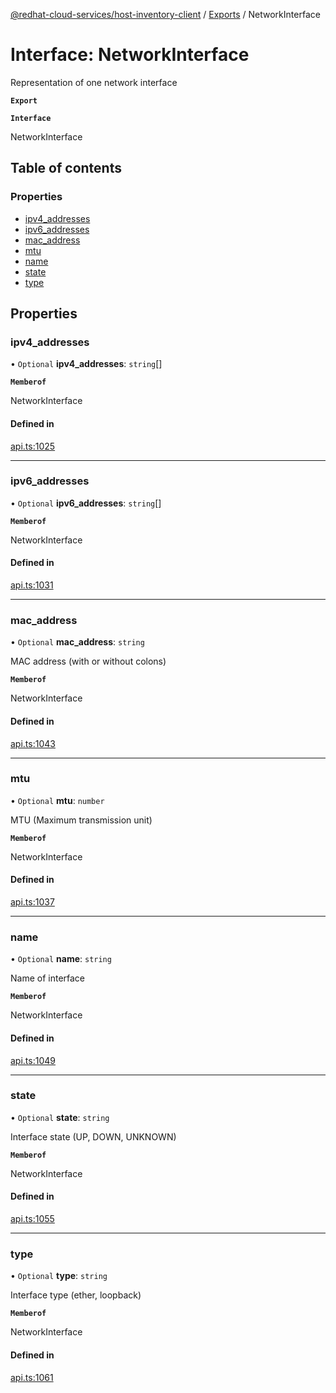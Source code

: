 [@redhat-cloud-services/host-inventory-client](../README.md) / [Exports](../modules.md) / NetworkInterface

# Interface: NetworkInterface

Representation of one network interface

**`Export`**

**`Interface`**

NetworkInterface

## Table of contents

### Properties

- [ipv4\_addresses](NetworkInterface.md#ipv4_addresses)
- [ipv6\_addresses](NetworkInterface.md#ipv6_addresses)
- [mac\_address](NetworkInterface.md#mac_address)
- [mtu](NetworkInterface.md#mtu)
- [name](NetworkInterface.md#name)
- [state](NetworkInterface.md#state)
- [type](NetworkInterface.md#type)

## Properties

### ipv4\_addresses

• `Optional` **ipv4\_addresses**: `string`[]

**`Memberof`**

NetworkInterface

#### Defined in

[api.ts:1025](https://github.com/RedHatInsights/javascript-clients/blob/master/packages/host-inventory/api.ts#L1025)

___

### ipv6\_addresses

• `Optional` **ipv6\_addresses**: `string`[]

**`Memberof`**

NetworkInterface

#### Defined in

[api.ts:1031](https://github.com/RedHatInsights/javascript-clients/blob/master/packages/host-inventory/api.ts#L1031)

___

### mac\_address

• `Optional` **mac\_address**: `string`

MAC address (with or without colons)

**`Memberof`**

NetworkInterface

#### Defined in

[api.ts:1043](https://github.com/RedHatInsights/javascript-clients/blob/master/packages/host-inventory/api.ts#L1043)

___

### mtu

• `Optional` **mtu**: `number`

MTU (Maximum transmission unit)

**`Memberof`**

NetworkInterface

#### Defined in

[api.ts:1037](https://github.com/RedHatInsights/javascript-clients/blob/master/packages/host-inventory/api.ts#L1037)

___

### name

• `Optional` **name**: `string`

Name of interface

**`Memberof`**

NetworkInterface

#### Defined in

[api.ts:1049](https://github.com/RedHatInsights/javascript-clients/blob/master/packages/host-inventory/api.ts#L1049)

___

### state

• `Optional` **state**: `string`

Interface state (UP, DOWN, UNKNOWN)

**`Memberof`**

NetworkInterface

#### Defined in

[api.ts:1055](https://github.com/RedHatInsights/javascript-clients/blob/master/packages/host-inventory/api.ts#L1055)

___

### type

• `Optional` **type**: `string`

Interface type (ether, loopback)

**`Memberof`**

NetworkInterface

#### Defined in

[api.ts:1061](https://github.com/RedHatInsights/javascript-clients/blob/master/packages/host-inventory/api.ts#L1061)
